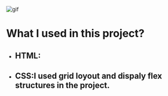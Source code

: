 
![gif](./%C4%B1%20phone%20calculator.gif)

# What I used in this project?

- ## HTML: 
- ## CSS:I used grid loyout and dispaly flex structures in the project.
